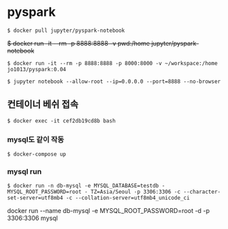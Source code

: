 # pyspark


``` 
$ docker pull jupyter/pyspark-notebook
```


~~$ docker run -it --rm -p 8888:8888 -v pwd:/home jupyter/pyspark-notebook~~



```
$ docker run -it --rm -p 8888:8888 -p 8000:8000 -v ~/workspace:/home jo1013/pyspark:0.04
```

```
$ jupyter notebook --allow-root --ip=0.0.0.0 --port=8888 --no-browser
```


## 컨테이너 베쉬 접속
```
$ docker exec -it cef2db19cd8b bash
```

### mysql도 같이 작동
```
$ docker-compose up 
```



### mysql run 
```
$ docker run -n db-mysql -e MYSQL_DATABASE=testdb - MYSQL_ROOT_PASSWORD=root - TZ=Asia/Seoul -p 3306:3306 -c --character-set-server=utf8mb4 -c --collation-server=utf8mb4_unicode_ci 
```


docker run --name db-mysql -e MYSQL_ROOT_PASSWORD=root -d -p 3306:3306 mysql


